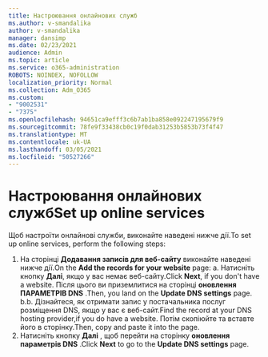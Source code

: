 ```yaml
---
title: Настроювання онлайнових служб
ms.author: v-smandalika
author: v-smandalika
manager: dansimp
ms.date: 02/23/2021
audience: Admin
ms.topic: article
ms.service: o365-administration
ROBOTS: NOINDEX, NOFOLLOW
localization_priority: Normal
ms.collection: Adm_O365
ms.custom:
- "9002531"
- "7375"
ms.openlocfilehash: 94651ca9efff3c6b7ab1ba858e092247195679f9
ms.sourcegitcommit: 78fe9f33438cb0c19f0dab31253b5853b73f4f47
ms.translationtype: MT
ms.contentlocale: uk-UA
ms.lasthandoff: 03/05/2021
ms.locfileid: "50527266"
---
```

# <a name="set-up-online-services"></a><span data-ttu-id="24c8d-102">Настроювання онлайнових служб</span><span class="sxs-lookup"><span data-stu-id="24c8d-102">Set up online services</span></span>

<span data-ttu-id="24c8d-103">Щоб настроїти онлайнові служби, виконайте наведені нижче дії.</span><span class="sxs-lookup"><span data-stu-id="24c8d-103">To set up online services, perform the following steps:</span></span>

1. <span data-ttu-id="24c8d-104">На сторінці **Додавання записів для веб-сайту** виконайте наведені нижче дії.</span><span class="sxs-lookup"><span data-stu-id="24c8d-104">On the **Add the records for your website** page: a.</span></span> <span data-ttu-id="24c8d-105">Натисніть кнопку **Далі**, якщо у вас немає веб-сайту.</span><span class="sxs-lookup"><span data-stu-id="24c8d-105">Click **Next**, if you don't have a website.</span></span> <span data-ttu-id="24c8d-106">Після цього ви приземлитися на сторінці **оновлення ПАРАМЕТРІВ DNS** .</span><span class="sxs-lookup"><span data-stu-id="24c8d-106">Then, you land on the **Update DNS settings** page.</span></span>
    <span data-ttu-id="24c8d-107">b.</span><span class="sxs-lookup"><span data-stu-id="24c8d-107">b.</span></span> <span data-ttu-id="24c8d-108">Дізнайтеся, як отримати запис у постачальника послуг розміщення DNS, якщо у вас є веб-сайт.</span><span class="sxs-lookup"><span data-stu-id="24c8d-108">Find the record at your DNS hosting provider,if you do have a website.</span></span> <span data-ttu-id="24c8d-109">Потім скопіюйте та вставте його в сторінку.</span><span class="sxs-lookup"><span data-stu-id="24c8d-109">Then, copy and paste it into the page.</span></span>
2. <span data-ttu-id="24c8d-110">Натисніть кнопку **Далі** , щоб перейти на сторінку **оновлення параметрів DNS** .</span><span class="sxs-lookup"><span data-stu-id="24c8d-110">Click **Next** to go to the **Update DNS settings** page.</span></span>